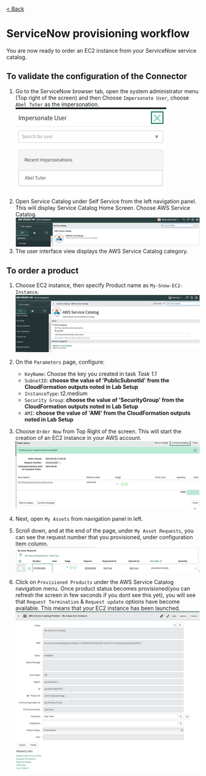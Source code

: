 [< Back](/labs/end-to-end-it-lifecycle-management/README.md)
# ServiceNow provisioning workflow

You are now ready to order an EC2 instance from your ServiceNow service catalog.
## To validate the configuration of the Connector
1. Go to the ServiceNow browser tab, open the system administrator menu (Top right of the screen) and then Choose `Impersonate User`, choose `Abel Tuter` as the impersonation.
![snow-prov-1](/labs/end-to-end-it-lifecycle-management/resources/snow-prov-1.png)
2. Open Service Catalog under Self Service from the left navigation panel. This will display Service Catalog Home Screen. Choose AWS Service Catalog.
![snow-prov-2](/labs/end-to-end-it-lifecycle-management/resources/snow-prov-2.png)
3.	The user interface view displays the AWS Service Catalog category. 


## To order a product
1. Choose EC2 instance, then specify Product name as `My-Snow-EC2-Instance`.
![snow-prov-3](/labs/end-to-end-it-lifecycle-management/resources/snow-prov-3.png)

2. On the `Parameters` page, configure:
    - `KeyName`: Choose the key you created in task _Task 1.1_
    - `SubnetID`: **choose the value of 'PublicSubnetId' from the CloudFormation outputs noted in Lab Setup**
    - `InstanceType`: t2.medium
    - `Security Group`: **choose the value of 'SecurityGroup' from the CloudFormation outputs noted in Lab Setup**
    - `AMI`: **choose the value of 'AMI' from the CloudFormation outputs noted in Lab Setup**
6. Choose `Order Now` from Top Right of the screen. This will start the creation of an EC2 instance in your AWS account.
![snow-prov-4](/labs/end-to-end-it-lifecycle-management/resources/snow-prov-4.png)
7. Next, open `My Assets` from navigation panel in left.
8. Scroll down, and at the end of the page, under `My Asset Requests`, you can see the request number that you provisioned, under configuration item column.
![snow-prov-5](/labs/end-to-end-it-lifecycle-management/resources/snow-prov-5.png)
8. Click on `Provisioned Products` under the AWS Service Catalog navigation menu. Once product status becomes provisioned(you can refresh the screen in few seconds if you dont see this yet), you will see that `Request Termination` & `Request update` options have become available. This means that your EC2 instance has been launched.
![snow-prov-6](/labs/end-to-end-it-lifecycle-management/resources/snow-prov-6.png)

